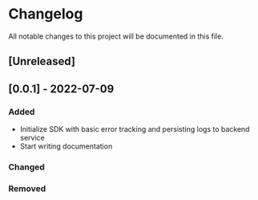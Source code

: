 # Changelog

All notable changes to this project will be documented in this file.

## [Unreleased]

## [0.0.1] - 2022-07-09

### Added

- Initialize SDK with basic error tracking and persisting logs to backend service
- Start writing documentation

### Changed

### Removed
